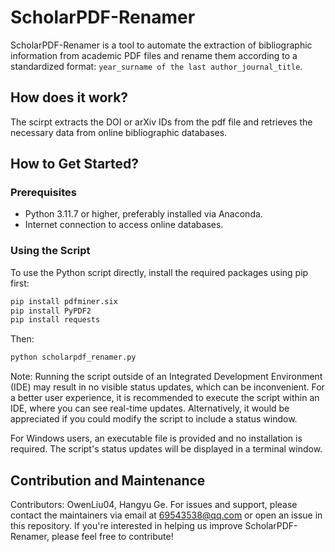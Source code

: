 # ScholarPDF-Renamer
ScholarPDF-Renamer is a tool to automate the extraction of bibliographic information from academic PDF files and rename them according to a standardized format: `year_surname of the last author_journal_title`. 

## How does it work?
The scirpt extracts the DOI or arXiv IDs from the pdf file and retrieves the necessary data from online bibliographic databases.

## How to Get Started?
### Prerequisites
- Python 3.11.7 or higher, preferably installed via Anaconda.
- Internet connection to access online databases.

### Using the Script
To use the Python script directly, install the required packages using pip first:
```bash
pip install pdfminer.six
pip install PyPDF2
pip install requests
```
Then:
```bash
python scholarpdf_renamer.py
```
Note: Running the script outside of an Integrated Development Environment (IDE) may result in no visible status updates, which can be inconvenient. For a better user experience, it is recommended to execute the script within an IDE, where you can see real-time updates. 
Alternatively, it would be appreciated if you could modify the script to include a status window.

For Windows users, an executable file is provided and no installation is required. The script's status updates will be displayed in a terminal window.

## Contribution and Maintenance
Contributors: OwenLiu04, Hangyu Ge. 
For issues and support, please contact the maintainers via email at 69543538@qq.com or open an issue in this repository. 
If you're interested in helping us improve ScholarPDF-Renamer, please feel free to contribute!
